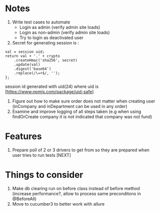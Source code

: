 # Notes
1. Write test cases to automate
    * Login as admin (verify admin site loads)
    * Login as non-admin (verify admin site loads)
    * Try to login as deactivated user
2. Secret for generating session is :
```
val = session uid;
return val + '.' + crypto
    .createHmac('sha256', secret)
    .update(val)
    .digest('base64')
    .replace(/\=+$/, '');
};

```
session id generated with uid(24) where uid is [https://www.npmjs.com/package/uid-safe]

1. Figure out how to make sure order does not matter when creating user (inCompany and inDepartment can be used in any order)
4. Examine and improve logging of all steps taken (e.g when using findOrCreate company it is not indicated that company was not fund)
# Features
1. Prepare poll of 2 or 3 drivers to get from so they are prepared when user tries to run tests [NEXT]
# Things to consider
1. Make db clearing run on before class instead of before method (increase performance?, allow to process same preconditons in @BeforeAll)
2. Move to cucumber3 to better work with allure
